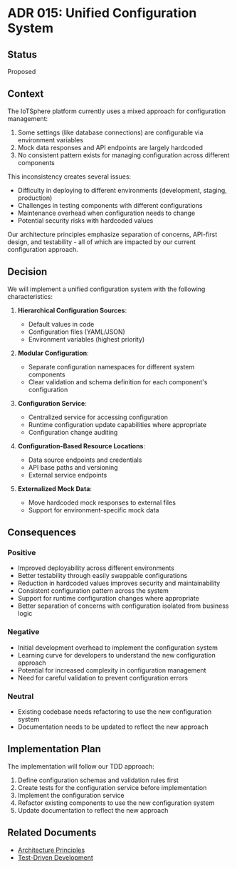 # ADR 015: Unified Configuration System

## Status

Proposed

## Context

The IoTSphere platform currently uses a mixed approach for configuration management:

1. Some settings (like database connections) are configurable via environment variables
2. Mock data responses and API endpoints are largely hardcoded
3. No consistent pattern exists for managing configuration across different components

This inconsistency creates several issues:

- Difficulty in deploying to different environments (development, staging, production)
- Challenges in testing components with different configurations
- Maintenance overhead when configuration needs to change
- Potential security risks with hardcoded values

Our architecture principles emphasize separation of concerns, API-first design, and testability - all of which are impacted by our current configuration approach.

## Decision

We will implement a unified configuration system with the following characteristics:

1. **Hierarchical Configuration Sources**:
   - Default values in code
   - Configuration files (YAML/JSON)
   - Environment variables (highest priority)

2. **Modular Configuration**:
   - Separate configuration namespaces for different system components
   - Clear validation and schema definition for each component's configuration

3. **Configuration Service**:
   - Centralized service for accessing configuration
   - Runtime configuration update capabilities where appropriate
   - Configuration change auditing

4. **Configuration-Based Resource Locations**:
   - Data source endpoints and credentials
   - API base paths and versioning
   - External service endpoints

5. **Externalized Mock Data**:
   - Move hardcoded mock responses to external files
   - Support for environment-specific mock data

## Consequences

### Positive

- Improved deployability across different environments
- Better testability through easily swappable configurations
- Reduction in hardcoded values improves security and maintainability
- Consistent configuration pattern across the system
- Support for runtime configuration changes where appropriate
- Better separation of concerns with configuration isolated from business logic

### Negative

- Initial development overhead to implement the configuration system
- Learning curve for developers to understand the new configuration approach
- Potential for increased complexity in configuration management
- Need for careful validation to prevent configuration errors

### Neutral

- Existing codebase needs refactoring to use the new configuration system
- Documentation needs to be updated to reflect the new approach

## Implementation Plan

The implementation will follow our TDD approach:

1. Define configuration schemas and validation rules first
2. Create tests for the configuration service before implementation
3. Implement the configuration service
4. Refactor existing components to use the new configuration system
5. Update documentation to reflect the new approach

## Related Documents

- [Architecture Principles](../system-architecture/architecture-principles.md)
- [Test-Driven Development](../development-guides/test-driven-development.md)
